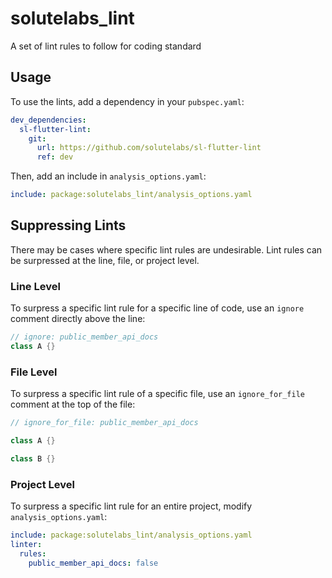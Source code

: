 # solutelabs_lint
 A set of lint rules to follow for coding standard
## Usage

To use the lints, add a dependency in your `pubspec.yaml`:

```yaml
dev_dependencies:
  sl-flutter-lint:
    git:
      url: https://github.com/solutelabs/sl-flutter-lint
      ref: dev
```
Then, add an include in `analysis_options.yaml`:

```yaml
include: package:solutelabs_lint/analysis_options.yaml
```

## Suppressing Lints

There may be cases where specific lint rules are undesirable. Lint rules can be surpressed at the line, file, or project level.

### Line Level

To surpress a specific lint rule for a specific line of code, use an `ignore` comment directly above the line:

```dart
// ignore: public_member_api_docs
class A {}
```

### File Level

To surpress a specific lint rule of a specific file, use an `ignore_for_file` comment at the top of the file:

```dart
// ignore_for_file: public_member_api_docs

class A {}

class B {}
```

### Project Level

To surpress a specific lint rule for an entire project, modify `analysis_options.yaml`:

```yaml
include: package:solutelabs_lint/analysis_options.yaml
linter:
  rules:
    public_member_api_docs: false
```
